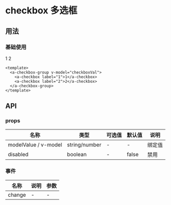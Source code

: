 # checkbox 多选框

## 用法

### 基础使用

  <a-checkbox-group v-model="checkboxVal">
    <a-checkbox label="1">1</a-checkbox>
    <a-checkbox label="2">2</a-checkbox>
  </a-checkbox-group>

```vue
<template>
  <a-checkbox-group v-model="checkboxVal">
    <a-checkbox label="1">1</a-checkbox>
    <a-checkbox label="2">2</a-checkbox>
  </a-checkbox-group>
</template>
```

<script lang="ts" setup>
import { ref } from "vue";
const checkboxVal = ref([]);
</script>

## API

### props

| 名称                 | 类型          | 可选值 | 默认值 | 说明   |
| -------------------- | ------------- | ------ | ------ | ------ |
| modelValue / v-model | string/number | -      | -      | 绑定值 |
| disabled             | boolean       | -      | false  | 禁用   |

### 事件

| 名称   | 说明 | 参数 |
| ------ | ---- | ---- |
| change | -    | -    |
